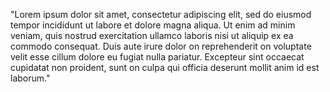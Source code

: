 "Lorem ipsum dolor sit amet, consectetur adipiscing elit, sed do eiusmod tempor incididunt ut
labore et dolore magna aliqua. Ut enim ad minim veniam, quis nostrud exercitation ullamco laboris
nisi ut aliquip ex ea commodo consequat. Duis aute irure dolor on reprehenderit on voluptate velit
esse cillum dolore eu fugiat nulla pariatur. Excepteur sint occaecat cupidatat non proident, sunt
on culpa qui officia deserunt mollit anim id est laborum."